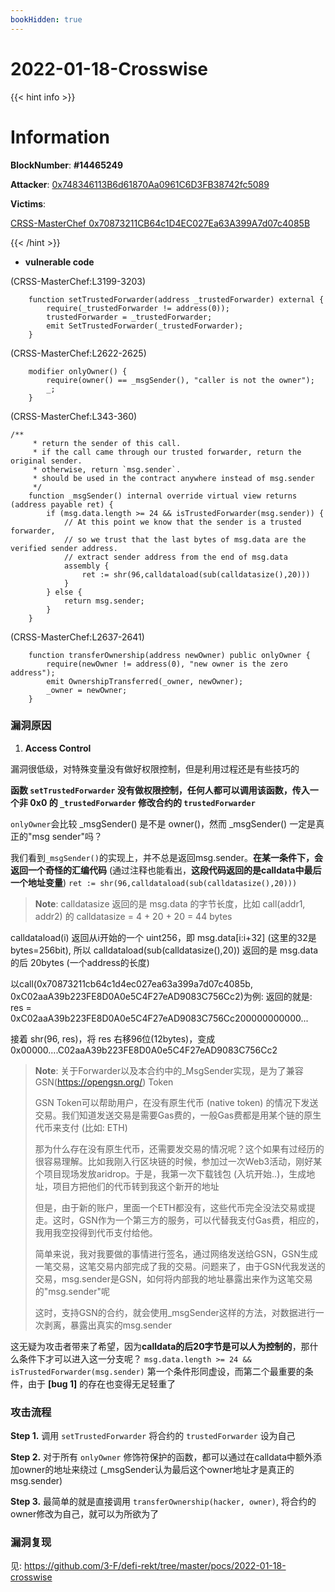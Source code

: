 ```yaml
---
bookHidden: true
---
```

# 2022-01-18-Crosswise

{{< hint info >}}
# Information

**BlockNumber**:  **#14465249**

**Attacker**:  [0x748346113B6d61870Aa0961C6D3FB38742fc5089](https://bscscan.com/address/0x748346113b6d61870aa0961c6d3fb38742fc5089)

**Victims**:  
 
[CRSS-MasterChef 0x70873211CB64c1D4EC027Ea63A399A7d07c4085B](https://bscscan.com/address/0x70873211cb64c1d4ec027ea63a399a7d07c4085b#code)

{{< /hint >}}

- **vulnerable code**

(CRSS-MasterChef:L3199-3203)
```solidity
    function setTrustedForwarder(address _trustedForwarder) external {
        require(_trustedForwarder != address(0));
        trustedForwarder = _trustedForwarder;
        emit SetTrustedForwarder(_trustedForwarder);
    }
```

(CRSS-MasterChef:L2622-2625)
```solidity
    modifier onlyOwner() {
        require(owner() == _msgSender(), "caller is not the owner");
        _;
    }
```

(CRSS-MasterChef:L343-360)
```solidity
/**
     * return the sender of this call.
     * if the call came through our trusted forwarder, return the original sender.
     * otherwise, return `msg.sender`.
     * should be used in the contract anywhere instead of msg.sender
     */
    function _msgSender() internal override virtual view returns (address payable ret) {
        if (msg.data.length >= 24 && isTrustedForwarder(msg.sender)) {
            // At this point we know that the sender is a trusted forwarder,
            // so we trust that the last bytes of msg.data are the verified sender address.
            // extract sender address from the end of msg.data
            assembly {
                ret := shr(96,calldataload(sub(calldatasize(),20)))
            }
        } else {
            return msg.sender;
        }
    }
```

(CRSS-MasterChef:L2637-2641)
```solidity
    function transferOwnership(address newOwner) public onlyOwner {
        require(newOwner != address(0), "new owner is the zero address");
        emit OwnershipTransferred(_owner, newOwner);
        _owner = newOwner;
    }
```

### **漏洞原因**

1. **Access Control**

漏洞很低级，对特殊变量没有做好权限控制，但是利用过程还是有些技巧的

**函数 `setTrustedForwarder` 没有做权限控制，任何人都可以调用该函数，传入一个非 0x0 的 `_trustedForwarder` 修改合约的 `trustedForwarder`**


`onlyOwner`会比较 _msgSender() 是不是 owner()，然而 _msgSender() 一定是真正的"msg sender"吗？

我们看到`_msgSender()`的实现上，并不总是返回msg.sender。**在某一条件下，会返回一个奇怪的汇编代码** (通过注释也能看出，**这段代码返回的是calldata中最后一个地址变量**)
`ret := shr(96,calldataload(sub(calldatasize(),20)))`

> **Note**: calldatasize 返回的是 msg.data 的字节长度，比如 call(addr1, addr2) 的 calldatasize = 4 + 20 + 20 = 44 bytes

calldataload(i) 返回从i开始的一个 uint256，即 msg.data[i:i+32] (这里的32是bytes=256bit), 所以 calldataload(sub(calldatasize(),20)) 返回的是 msg.data 的后 20bytes (一个address的长度)

以call(0x70873211cb64c1d4ec027ea63a399a7d07c4085b, 0xC02aaA39b223FE8D0A0e5C4F27eAD9083C756Cc2)为例: 返回的就是: res = 0xC02aaA39b223FE8D0A0e5C4F27eAD9083C756Cc200000000000...

接着 shr(96, res)，将 res 右移96位(12bytes)，变成 0x00000....C02aaA39b223FE8D0A0e5C4F27eAD9083C756Cc2


> **Note**: 关于Forwarder以及本合约中的_MsgSender实现，是为了兼容GSN(https://opengsn.org/) Token
> 
> GSN Token可以帮助用户，在没有原生代币 (native token) 的情况下发送交易。我们知道发送交易是需要Gas费的，一般Gas费都是用某个链的原生代币来支付 (比如: ETH)
> 
> 那为什么存在没有原生代币，还需要发交易的情况呢？这个如果有过经历的很容易理解。比如我刚入行区块链的时候，参加过一次Web3活动，刚好某个项目现场发放aridrop。于是，我第一次下载钱包 (入坑开始..)，生成地址，项目方把他们的代币转到我这个新开的地址
>
> 但是，由于新的账户，里面一个ETH都没有，这些代币完全没法交易或提走。这时，GSN作为一个第三方的服务，可以代替我支付Gas费，相应的，我用我空投得到代币支付给他。
> 
> 简单来说，我对我要做的事情进行签名，通过网络发送给GSN，GSN生成一笔交易，这笔交易内部完成了我的交易。问题来了，由于GSN代我发送的交易，msg.sender是GSN，如何将内部我的地址暴露出来作为这笔交易的"msg.sender"呢
> 
> 这时，支持GSN的合约，就会使用_msgSender这样的方法，对数据进行一次剥离，暴露出真实的msg.sender

这无疑为攻击者带来了希望，因为**calldata的后20字节是可以人为控制的**，那什么条件下才可以进入这一分支呢？
`msg.data.length >= 24 && isTrustedForwarder(msg.sender)` 第一个条件形同虚设，而第二个最重要的条件，由于 **[bug 1]** 的存在也变得无足轻重了

### **攻击流程**
**Step 1.** 调用 `setTrustedForwarder` 将合约的 `trustedForwarder` 设为自己

**Step 2.** 对于所有 `onlyOwner` 修饰符保护的函数，都可以通过在calldata中额外添加owner的地址来绕过 (_msgSender认为最后这个owner地址才是真正的msg.sender)

**Step 3.** 最简单的就是直接调用 `transferOwnership(hacker, owner)`, 将合约的owner修改为自己，就可以为所欲为了

### **漏洞复现**
见: https://github.com/3-F/defi-rekt/tree/master/pocs/2022-01-18-crosswise